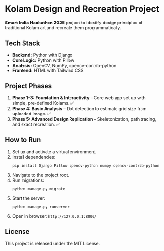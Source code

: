 <!DOCTYPE html>
<html lang="en">
<head>
  <meta charset="UTF-8">
  <meta name="viewport" content="width=device-width, initial-scale=1.0">
  <title>Kolam Design and Recreation - README</title>

</head>
<body>
  <h1>Kolam Design and Recreation Project</h1>
  <p><strong>Smart India Hackathon 2025</strong> project to identify design principles of traditional Kolam art and recreate them programmatically.</p>

  <h2>Tech Stack</h2>
  <ul>
    <li><strong>Backend:</strong> Python with Django</li>
    <li><strong>Core Logic:</strong> Python with Pillow</li>
    <li><strong>Analysis:</strong> OpenCV, NumPy, opencv-contrib-python</li>
    <li><strong>Frontend:</strong> HTML with Tailwind CSS</li>
  </ul>

  <h2>Project Phases</h2>
  <ol>
    <li><strong>Phase 1–3: Foundation & Interactivity</strong> – Core web app set up with simple, pre-defined Kolams. ✅</li>
    <li><strong>Phase 4: Basic Analysis</strong> – Dot detection to estimate grid size from uploaded image. ✅</li>
    <li><strong>Phase 5: Advanced Design Replication</strong> – Skeletonization, path tracing, and exact recreation. ✅</li>
  </ol>

  <h2>How to Run</h2>
  <ol>
    <li>Set up and activate a virtual environment.</li>
    <li>Install dependencies:
      <pre><code>pip install Django Pillow opencv-python numpy opencv-contrib-python</code></pre>
    </li>
    <li>Navigate to the project root.</li>
    <li>Run migrations:
      <pre><code>python manage.py migrate</code></pre>
    </li>
    <li>Start the server:
      <pre><code>python manage.py runserver</code></pre>
    </li>
    <li>Open in browser: <code>http://127.0.0.1:8000/</code></li>
  </ol>

  <h2>License</h2>
  <p>This project is released under the MIT License.</p>
</body>
</html>

